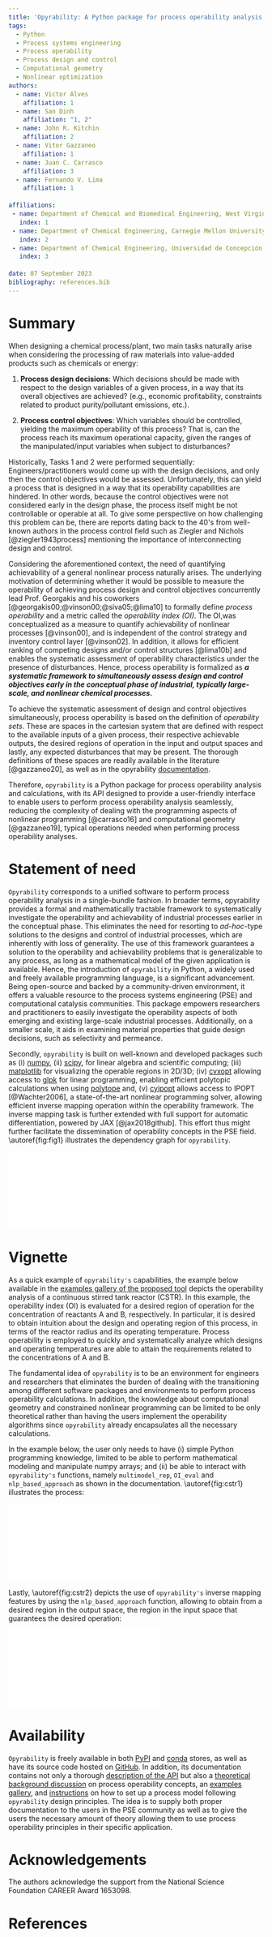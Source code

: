 ```yaml
---
title: 'Opyrability: A Python package for process operability analysis'
tags:
  - Python
  - Process systems engineering
  - Process operability
  - Process design and control
  - Computational geometry
  - Nonlinear optimization
authors:
  - name: Victor Alves
    affiliation: 1
  - name: San Dinh
    affiliation: "1, 2"
  - name: John R. Kitchin
    affiliation: 2
  - name: Vitor Gazzaneo
    affiliation: 1
  - name: Juan C. Carrasco
    affiliation: 3
  - name: Fernando V. Lima
    affiliation: 1
  
affiliations:
 - name: Department of Chemical and Biomedical Engineering, West Virginia University, Morgantown, West Virginia, USA
   index: 1
 - name: Department of Chemical Engineering, Carnegie Mellon University, Pittsburgh, Pennsylvania, USA
   index: 2
 - name: Department of Chemical Engineering, Universidad de Concepción, Concepción, Chile
   index: 3

date: 07 September 2023
bibliography: references.bib
---
```


# Summary

When designing a chemical process/plant, two main tasks
naturally arise when considering the processing of 
raw materials into value-added products such as chemicals
or energy:

1.	**Process design decisions**: Which decisions should be
	made with respect to the design variables of a given process,
	in a way that its overall objectives are
	achieved? (e.g., economic profitability, constraints related to
	product purity/pollutant emissions, etc.).

2.	**Process control objectives**: Which variables
	should be controlled, yielding the maximum operability of this process?
	That is, can the process reach its maximum operational capacity, given the 
	ranges of the manipulated/input variables when subject to disturbances?

Historically, Tasks 1 and 2 were performed sequentially: Engineers/practitioners would come up with the design decisions, 
and only then the control objectives would be assessed. Unfortunately, this can 
yield a process that is designed in a way that its operability capabilities
are hindered. In other words, because the control objectives were
not considered early in the design phase, the process itself might be not
controllable or operable at all. To give some perspective on how challenging this
problem can be, there are reports dating back to the 40's from well-known authors in the process control field such as Ziegler and Nichols 
[@ziegler1943process] mentioning the importance of interconnecting design and control.

Considering the aforementioned context, the need of quantifying achievability of a general nonlinear
process naturally arises. The underlying motivation of determining whether it would be possible to measure the operability of achieving process design and control objectives concurrently lead Prof. Georgakis and his coworkers [@georgakis00;@vinson00;@siva05;@lima10]
to formally define *process operability*
and a metric called the *operability index (OI)*. The OI,was conceptualized as a measure to quantify achievability of nonlinear processes [@vinson00], and is independent of the control strategy and inventory control layer [@vinson02]. In addition, it allows for efficient ranking of competing designs and/or control structures [@lima10b] and enables the systematic assessment of operability characteristics under the presence of disturbances. Hence,
process operability is formalized as ***a systematic framework to simultaneously assess design and control objectives early in the conceptual phase of industrial, typically large-scale, and nonlinear chemical processes.***

To achieve the systematic assessment of design and control objectives simultaneously, 
process operability is based on the definition of *operability sets*. These are spaces in the cartesian system that are defined with respect to the available inputs of a given process, their respective achievable outputs, the desired regions of operation in the input and output spaces and lastly, any expected disturbances that may be present. The thorough definitions of these spaces are
readily available in the literature [@gazzaneo20], as well as in the opyrability [documentation](https://codes-group.github.io/opyrability/operability_overview.html).

Therefore, ``opyrability`` is a Python package for process operability analysis and calculations, with its
API designed to provide a user-friendly interface to enable users to perform process operability analysis seamlessly, reducing the complexity of dealing with the programming aspects of nonlinear programming [@carrasco16] and computational geometry [@gazzaneo19], typical
operations needed when performing process operability analyses. 


# Statement of need

``Opyrability`` corresponds to a unified software to perform process operability
analysis in a single-bundle fashion. In broader terms, opyrability
provides a formal and mathematically tractable framework to systematically investigate the
operability and achievability of industrial processes earlier in the conceptual phase. This
eliminates the need for resorting to *ad-hoc*-type solutions to the designs and control
of industrial processes, which are inherently with loss of generality. The use of this framework guarantees a solution to the operability and achievability problems that
is generalizable to any process, as long as a mathematical model of the given application is available.
Hence, the introduction of ``opyrability`` in Python, a widely used and freely available programming language, is a significant advancement. Being open-source and backed by a community-driven environment, it offers a valuable resource to the process systems engineering (PSE) and computational catalysis communities. This package empowers researchers and practitioners to easily investigate the operability aspects of both emerging and existing large-scale industrial processes. Additionally, on a smaller scale, it aids in examining material properties that guide design decisions, such as selectivity and permeance.

Secondly, ``opyrability`` is built on well-known and developed packages such as (i) [numpy](https://numpy.org/), (ii) [scipy](https://numpy.org/), for linear algebra and scientific computing; (iii) [matplotlib](https://matplotlib.org/) for visualizing the operable regions in 2D/3D; (iv) [cvxopt](https://cvxopt.org/) allowing access to 
[glpk](https://www.gnu.org/software/glpk/) for linear programming, enabling efficient polytopic calculations when using [polytope](https://tulip-control.github.io/polytope/) and, (v) [cyipopt](https://cyipopt.readthedocs.io/en/latest/?badge=latest) allows access to IPOPT [@Wachter2006], a state-of-the-art
nonlinear programming solver, allowing efficient inverse mapping operation within the operability framework. The inverse mapping task is further extended with full support for automatic differentiation, powered by JAX [@jax2018github]. This effort thus might further facilitate the 
dissemination of operability concepts in the PSE field. \autoref{fig:fig1}
illustrates the dependency graph for ``opyrability``.


![Dependency graph generated with [pydeps](https://github.com/thebjorn/pydeps/) illustrating all numerical packages and visualization tools used in ``opyrability``.\label{fig:fig1}](./images/dependencies_opyrability.pdf)

# Vignette

As a quick example of ``opyrability's`` capabilities, the example below available
in the [examples gallery of the proposed tool](https://codes-group.github.io/opyrability/examples_gallery/index_example_gallery.html)
depicts the operability analysis of a continuous stirred tank reactor (CSTR). In this example,
the operability index (OI) is evaluated for a desired region of operation for the concentration of reactants A and B, respectively. In particular, it is desired to obtain intuition
about the design and operating region of this process, in terms of the reactor
radius and its operating temperature. Process operability is employed to quickly
and systematically analyze which designs and operating temperatures are able to
attain the requirements related to the concentrations of A and B.

The fundamental idea of ``opyrability`` is to be an environment for engineers
and researchers that eliminates the burden of dealing with the
transitioning among different software packages and environments to perform process
operability calculations. In
addition, the knowledge about computational geometry and constrained nonlinear 
programming can be limited to be only theoretical rather than having the users 
implement the operability algorithms since ``opyrability`` already encapsulates all
the necessary calculations.

In the example below, the user only needs to have (i) simple Python programming knowledge, limited to be able to perform mathematical modeling
and manipulate numpy arrays; and (ii) be able to interact with ``opyrability's``
functions, namely ``multimodel_rep``, ``OI_eval`` and ``nlp_based_approach`` as shown in the documentation.
\autoref{fig:cstr1} illustrates the process: 


![``Opyrability`` multimodel representation. (A) Chemical reactor schematic. (B) Jupyter notebook illustrating the use of the ``multimodel_rep`` and  ``OI_eval`` functions, as well as the set-up to use these. (C) Visualization of the Achievable Output Set (AOS) for the CSTR example: The user is able to easily visualize the operable boundaries of the process studied. (D) Quantification of the Operability Index (OI), in which ``opyrability`` calculates that only 39.14% of the desired operation can be achieved.\label{fig:cstr1}](./images/cstr_process_1.pdf)

Lastly, \autoref{fig:cstr2} depicts the use of ``opyrability's`` inverse mapping
features by using the ``nlp_based_approach`` function, allowing to obtain from a desired region in the output space, the region
in the input space that guarantees the desired operation:

![``opyrability's`` inverse mapping using ``nlp_based_approach``, in which the input space that guarantees the desired output set region is attained.\label{fig:cstr2}](./images/cstr_process_2.pdf)

# Availability

``Opyrability`` is freely available in both [PyPI](https://pypi.org/project/opyrability/) and [conda](https://anaconda.org/codes-group/opyrability) stores, as well as 
have its source code hosted on [GitHub](https://github.com/CODES-group/opyrability). In addition, its documentation contains
not only a thorough [description of the API](https://codes-group.github.io/opyrability/api.html) but also a [theoretical background discussion](https://codes-group.github.io/opyrability/operability_overview.html)
on process operability concepts, an [examples gallery](https://codes-group.github.io/opyrability/examples_gallery/index_example_gallery.html), and [instructions](https://codes-group.github.io/opyrability/process_model.html) on how to set up a process model
following ``opyrability`` design principles. The idea is to supply both proper documentation to
the users in the PSE community as well as to give the users the necessary amount of theory allowing them to use process operability principles in their specific application.
 
# Acknowledgements

The authors acknowledge the support from the National Science Foundation CAREER Award 1653098.

# References
